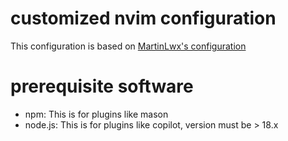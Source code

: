 # customized nvim configuration

This configuration is based on [MartinLwx&#39;s configuration](https://github.com/MartinLwx/dotfiles)

# prerequisite software

- npm: This is for plugins like mason
- node.js: This is for plugins like copilot, version must be > 18.x
